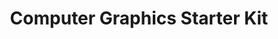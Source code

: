 ---
title: Computer Graphics Starter Kit
categories: [Graphics, OpenGl, C++]
image: https://mdalbinhossain.github.io/Computer-Graphics/thumbnail.webp
description: Curated package that provides everything you need to get started with OpenGL in C++
download_url: https://mdalbinhossain.github.io/Computer-Graphics/
external_url: https://mdalbinhossain.github.io/Chatbot/
---